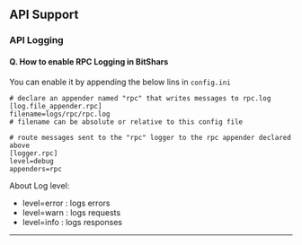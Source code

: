 ## API Support

### API Logging

#### Q. How to enable RPC Logging in BitShars

You can enable it by appending the below lins in `config.ini`

    # declare an appender named "rpc" that writes messages to rpc.log
    [log.file_appender.rpc]
    filename=logs/rpc/rpc.log
    # filename can be absolute or relative to this config file

    # route messages sent to the "rpc" logger to the rpc appender declared above
    [logger.rpc]
    level=debug
    appenders=rpc

About Log level: 

- level=error : logs errors
- level=warn : logs requests
- level=info : logs responses


***

